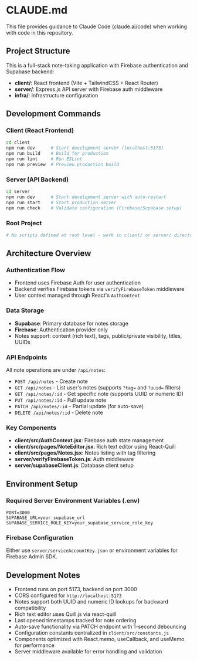 # CLAUDE.md

This file provides guidance to Claude Code (claude.ai/code) when working with code in this repository.

## Project Structure

This is a full-stack note-taking application with Firebase authentication and Supabase backend:

- **client/**: React frontend (Vite + TailwindCSS + React Router)
- **server/**: Express.js API server with Firebase auth middleware
- **infra/**: Infrastructure configuration

## Development Commands

### Client (React Frontend)
```bash
cd client
npm run dev      # Start development server (localhost:5173)
npm run build    # Build for production
npm run lint     # Run ESLint
npm run preview  # Preview production build
```

### Server (API Backend)
```bash
cd server
npm run dev      # Start development server with auto-restart
npm run start    # Start production server
npm run check    # Validate configuration (Firebase/Supabase setup)
```

### Root Project
```bash
# No scripts defined at root level - work in client/ or server/ directories
```

## Architecture Overview

### Authentication Flow
- Frontend uses Firebase Auth for user authentication
- Backend verifies Firebase tokens via `verifyFirebaseToken` middleware
- User context managed through React's `AuthContext`

### Data Storage
- **Supabase**: Primary database for notes storage
- **Firebase**: Authentication provider only
- Notes support: content (rich text), tags, public/private visibility, titles, UUIDs

### API Endpoints
All note operations are under `/api/notes`:
- `POST /api/notes` - Create note
- `GET /api/notes` - List user's notes (supports `?tag=` and `?uuid=` filters)
- `GET /api/notes/:id` - Get specific note (supports UUID or numeric ID)
- `PUT /api/notes/:id` - Full update note
- `PATCH /api/notes/:id` - Partial update (for auto-save)
- `DELETE /api/notes/:id` - Delete note

### Key Components
- **client/src/AuthContext.jsx**: Firebase auth state management
- **client/src/pages/NoteEditor.jsx**: Rich text editor using React-Quill
- **client/src/pages/Notes.jsx**: Notes listing with tag filtering
- **server/verifyFirebaseToken.js**: Auth middleware
- **server/supabaseClient.js**: Database client setup

## Environment Setup

### Required Server Environment Variables (.env)
```
PORT=3000
SUPABASE_URL=your_supabase_url
SUPABASE_SERVICE_ROLE_KEY=your_supabase_service_role_key
```

### Firebase Configuration
Either use `server/serviceAccountKey.json` or environment variables for Firebase Admin SDK.

## Development Notes

- Frontend runs on port 5173, backend on port 3000
- CORS configured for `http://localhost:5173`
- Notes support both UUID and numeric ID lookups for backward compatibility
- Rich text editor uses Quill.js via react-quill
- Last opened timestamps tracked for note ordering
- Auto-save functionality via PATCH endpoint with 1-second debouncing
- Configuration constants centralized in `client/src/constants.js`
- Components optimized with React.memo, useCallback, and useMemo for performance
- Server middleware available for error handling and validation